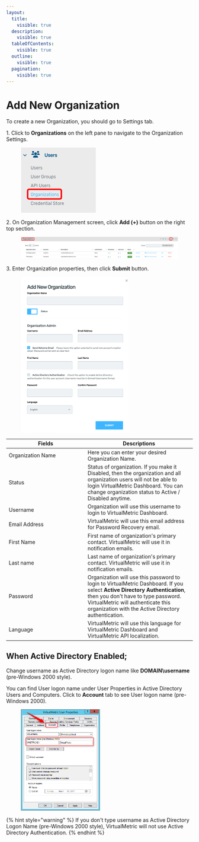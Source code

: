 ```yaml
---
layout:
  title:
    visible: true
  description:
    visible: true
  tableOfContents:
    visible: true
  outline:
    visible: true
  pagination:
    visible: true
---
```


# Add New Organization

To create a new Organization, you should go to Settings tab.

1\.      Click to **Organizations** on the left pane to navigate to the Organization Settings.

<div align="left">

<figure><img src="../../../.gitbook/assets/image (316).png" alt=""><figcaption></figcaption></figure>

</div>

2\.      On Organization Management screen, click **Add (+)** button on the right top section.

<figure><img src="../../../.gitbook/assets/image (317).png" alt=""><figcaption></figcaption></figure>

3\.      Enter Organization properties, then click **Submit** button.

<div align="left">

<figure><img src="../../../.gitbook/assets/image (318).png" alt="" width="291"><figcaption></figcaption></figure>

</div>

<table><thead><tr><th width="199">Fields</th><th>Descriptions</th></tr></thead><tbody><tr><td>Organization Name</td><td>Here you can enter your desired Organization Name.</td></tr><tr><td>Status</td><td>Status of organization. If you make it Disabled, then the organization and all organization users will not be able to login VirtualMetric Dashboard. You can change organization status to Active / Disabled anytime.</td></tr><tr><td>Username</td><td>Organization will use this username to login to VirtualMetric Dashboard.</td></tr><tr><td>Email Address</td><td>VirtualMetric will use this email address for Password Recovery email.</td></tr><tr><td>First Name</td><td>First name of organization's primary contact. VirtualMetric will use it in notification emails.</td></tr><tr><td>Last name</td><td>Last name of organization's primary contact. VirtualMetric will use it in notification emails.</td></tr><tr><td>Password</td><td>Organization will use this password to login to VirtualMetric Dashboard. If you select <strong>Active Directory Authentication</strong>, then you don't have to type password. VirtualMetric will authenticate this organization with the Active Directory authentication.</td></tr><tr><td>Language</td><td>VirtualMetric will use this language for VirtualMetric Dashboard and VirtualMetric API localization. </td></tr></tbody></table>

## **When Active Directory Enabled;**&#x20;

Change username as Active Directory logon name like **DOMAIN\username** (pre-Windows 2000 style).

You can find User logon name under User Properties in Active Directory Users and Computers. Click to **Account** tab to see User logon name (pre-Windows 2000).

<div align="left">

<figure><img src="../../../.gitbook/assets/image (319).png" alt="" width="213"><figcaption></figcaption></figure>

</div>

{% hint style="warning" %}
If you don't type username as Active Directory Logon Name (pre-Windows 2000 style), VirtualMetric will not use Active Directory Authentication.
{% endhint %}
